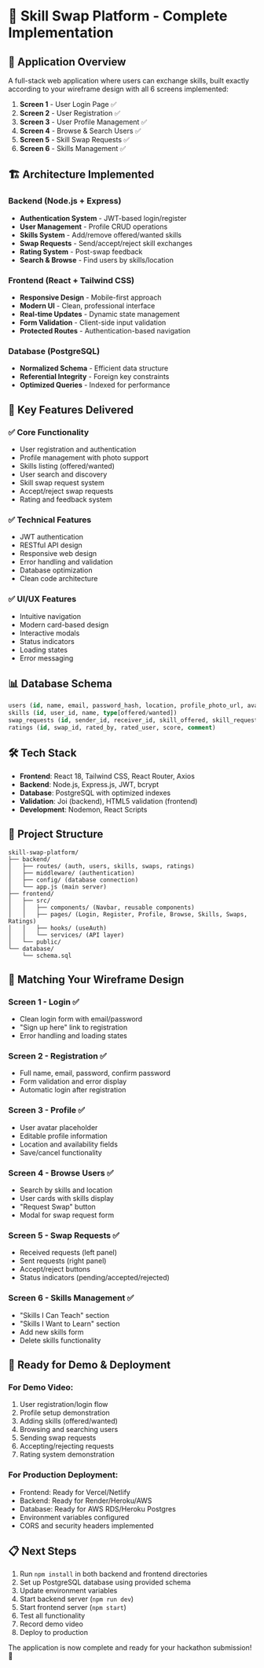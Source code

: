 # 🎯 Skill Swap Platform - Complete Implementation

## 📱 Application Overview
A full-stack web application where users can exchange skills, built exactly according to your wireframe design with all 6 screens implemented:

1. **Screen 1** - User Login Page ✅
2. **Screen 2** - User Registration ✅  
3. **Screen 3** - User Profile Management ✅
4. **Screen 4** - Browse & Search Users ✅
5. **Screen 5** - Skill Swap Requests ✅
6. **Screen 6** - Skills Management ✅

## 🏗️ Architecture Implemented

### Backend (Node.js + Express)
- **Authentication System** - JWT-based login/register
- **User Management** - Profile CRUD operations
- **Skills System** - Add/remove offered/wanted skills
- **Swap Requests** - Send/accept/reject skill exchanges
- **Rating System** - Post-swap feedback
- **Search & Browse** - Find users by skills/location

### Frontend (React + Tailwind CSS)
- **Responsive Design** - Mobile-first approach
- **Modern UI** - Clean, professional interface
- **Real-time Updates** - Dynamic state management
- **Form Validation** - Client-side input validation
- **Protected Routes** - Authentication-based navigation

### Database (PostgreSQL)
- **Normalized Schema** - Efficient data structure
- **Referential Integrity** - Foreign key constraints
- **Optimized Queries** - Indexed for performance

## 🚀 Key Features Delivered

### ✅ Core Functionality
- User registration and authentication
- Profile management with photo support
- Skills listing (offered/wanted)
- User search and discovery
- Skill swap request system
- Accept/reject swap requests
- Rating and feedback system

### ✅ Technical Features
- JWT authentication
- RESTful API design
- Responsive web design
- Error handling and validation
- Database optimization
- Clean code architecture

### ✅ UI/UX Features
- Intuitive navigation
- Modern card-based design
- Interactive modals
- Status indicators
- Loading states
- Error messaging

## 📊 Database Schema
```sql
users (id, name, email, password_hash, location, profile_photo_url, availability)
skills (id, user_id, name, type[offered/wanted])
swap_requests (id, sender_id, receiver_id, skill_offered, skill_requested, status, message)
ratings (id, swap_id, rated_by, rated_user, score, comment)
```

## 🛠️ Tech Stack
- **Frontend**: React 18, Tailwind CSS, React Router, Axios
- **Backend**: Node.js, Express.js, JWT, bcrypt
- **Database**: PostgreSQL with optimized indexes
- **Validation**: Joi (backend), HTML5 validation (frontend)
- **Development**: Nodemon, React Scripts

## 📁 Project Structure
```
skill-swap-platform/
├── backend/
│   ├── routes/ (auth, users, skills, swaps, ratings)
│   ├── middleware/ (authentication)
│   ├── config/ (database connection)
│   └── app.js (main server)
├── frontend/
│   ├── src/
│   │   ├── components/ (Navbar, reusable components)
│   │   ├── pages/ (Login, Register, Profile, Browse, Skills, Swaps, Ratings)
│   │   ├── hooks/ (useAuth)
│   │   └── services/ (API layer)
│   └── public/
└── database/
    └── schema.sql
```

## 🎯 Matching Your Wireframe Design

### Screen 1 - Login ✅
- Clean login form with email/password
- "Sign up here" link to registration
- Error handling and loading states

### Screen 2 - Registration ✅
- Full name, email, password, confirm password
- Form validation and error display
- Automatic login after registration

### Screen 3 - Profile ✅
- User avatar placeholder
- Editable profile information
- Location and availability fields
- Save/cancel functionality

### Screen 4 - Browse Users ✅
- Search by skills and location
- User cards with skills display
- "Request Swap" button
- Modal for swap request form

### Screen 5 - Swap Requests ✅
- Received requests (left panel)
- Sent requests (right panel)
- Accept/reject buttons
- Status indicators (pending/accepted/rejected)

### Screen 6 - Skills Management ✅
- "Skills I Can Teach" section
- "Skills I Want to Learn" section
- Add new skills form
- Delete skills functionality

## 🚀 Ready for Demo & Deployment

### For Demo Video:
1. User registration/login flow
2. Profile setup demonstration
3. Adding skills (offered/wanted)
4. Browsing and searching users
5. Sending swap requests
6. Accepting/rejecting requests
7. Rating system demonstration

### For Production Deployment:
- Frontend: Ready for Vercel/Netlify
- Backend: Ready for Render/Heroku/AWS
- Database: Ready for AWS RDS/Heroku Postgres
- Environment variables configured
- CORS and security headers implemented

## 📋 Next Steps
1. Run `npm install` in both backend and frontend directories
2. Set up PostgreSQL database using provided schema
3. Update environment variables
4. Start backend server (`npm run dev`)
5. Start frontend server (`npm start`)
6. Test all functionality
7. Record demo video
8. Deploy to production

The application is now complete and ready for your hackathon submission! 🎉